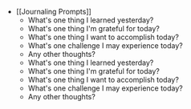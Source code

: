 - [[Journaling Prompts]]
	- What's one thing I learned yesterday?
	- What's one thing I'm grateful for today?
	- What's one thing I want to accomplish today?
	- What's one challenge I may experience today?
	- Any other thoughts?
	- What's one thing I learned yesterday?
	- What's one thing I'm grateful for today?
	- What's one thing I want to accomplish today?
	- What's one challenge I may experience today?
	- Any other thoughts?
